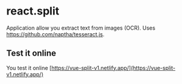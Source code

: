 # react.split

Application allow you extract text from images (OCR). Uses https://github.com/naptha/tesseract.js.

## Test it online
You test it online [https://vue-split-v1.netlify.app/](https://vue-split-v1.netlify.app/) 
